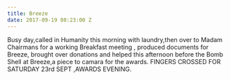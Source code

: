 ```yaml
---
title: Breeze
date: 2017-09-19 08:23:00 Z
---
```


Busy day,called in Humanity this morning with laundry,then over to Madam Chairmans for a working Breakfast meeting , produced documents for Breeze, brought over donations and helped this afternoon before the Bomb Shell at Breeze,a piece to camara for the awards. FINGERS CROSSED FOR SATURDAY 23rd SEPT ,AWARDS EVENING.